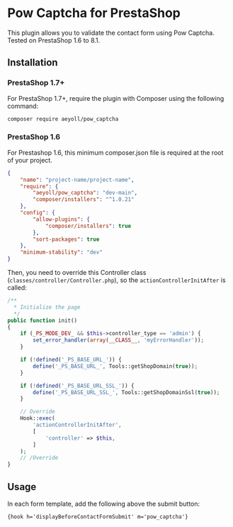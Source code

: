 # Pow Captcha for PrestaShop

This plugin allows you to validate the contact form using Pow Captcha. Tested on PrestaShop 1.6 to 8.1.

Installation
---

### PrestaShop 1.7+

For PrestaShop 1.7+, require the plugin with Composer using the following command:

```sh
composer require aeyoll/pow_captcha
```

### PrestaShop 1.6

For Prestashop 1.6, this minimum composer.json file is required at the root of your project.

```json
{
    "name": "project-name/project-name",
    "require": {
        "aeyoll/pow_captcha": "dev-main",
        "composer/installers": "^1.0.21"
    },
    "config": {
        "allow-plugins": {
            "composer/installers": true
        },
        "sort-packages": true
    },
    "minimum-stability": "dev"
}
```

Then, you need to override this Controller class (`classes/controller/Controller.php`), so the `actionControllerInitAfter` is called:

```php
/**
  * Initialize the page
  */
public function init()
{
    if (_PS_MODE_DEV_ && $this->controller_type == 'admin') {
        set_error_handler(array(__CLASS__, 'myErrorHandler'));
    }

    if (!defined('_PS_BASE_URL_')) {
        define('_PS_BASE_URL_', Tools::getShopDomain(true));
    }

    if (!defined('_PS_BASE_URL_SSL_')) {
        define('_PS_BASE_URL_SSL_', Tools::getShopDomainSsl(true));
    }

    // Override
    Hook::exec(
        'actionControllerInitAfter',
        [
            'controller' => $this,
        ]
    );
    // /Override
}
```

Usage
---

In each form template, add the following above the submit button:

```
{hook h='displayBeforeContactFormSubmit' m='pow_captcha'}
```
